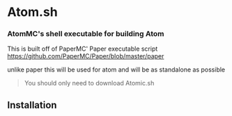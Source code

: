 # Atom.sh

### AtomMC's shell executable for building Atom

This is built off of PaperMC' Paper executable script
https://github.com/PaperMC/Paper/blob/master/paper

unlike paper this will be used for atom and will be as standalone as possible

> You should only need to download Atomic.sh

## Installation
